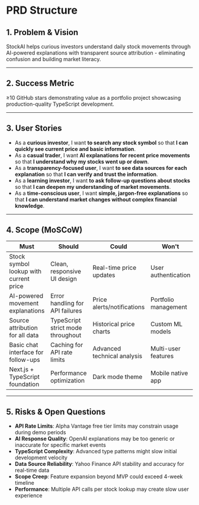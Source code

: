 # PRD Structure

## 1. Problem & Vision  
StockAI helps curious investors understand daily stock movements through AI-powered explanations with transparent source attribution - eliminating confusion and building market literacy.

---

## 2. Success Metric  
≥10 GitHub stars demonstrating value as a portfolio project showcasing production-quality TypeScript development.

---

## 3. User Stories  
- As a **curious investor**, I want **to search any stock symbol** so that **I can quickly see current price and basic information**.
- As a **casual trader**, I want **AI explanations for recent price movements** so that **I understand why my stocks went up or down**.
- As a **transparency-focused user**, I want **to see data sources for each explanation** so that **I can verify and trust the information**.
- As a **learning investor**, I want **to ask follow-up questions about stocks** so that **I can deepen my understanding of market movements**.
- As a **time-conscious user**, I want **simple, jargon-free explanations** so that **I can understand market changes without complex financial knowledge**.

---

## 4. Scope (MoSCoW)  
| Must | Should | Could | Won't |
|------|--------|-------|-------|
| Stock symbol lookup with current price | Clean, responsive UI design | Real-time price updates | User authentication |
| AI-powered movement explanations | Error handling for API failures | Price alerts/notifications | Portfolio management |
| Source attribution for all data | TypeScript strict mode throughout | Historical price charts | Custom ML models |
| Basic chat interface for follow-ups | Caching for API rate limits | Advanced technical analysis | Multi-user features |
| Next.js + TypeScript foundation | Performance optimization | Dark mode theme | Mobile native app |

---

## 5. Risks & Open Questions  
- **API Rate Limits**: Alpha Vantage free tier limits may constrain usage during demo periods
- **AI Response Quality**: OpenAI explanations may be too generic or inaccurate for specific market events  
- **TypeScript Complexity**: Advanced type patterns might slow initial development velocity
- **Data Source Reliability**: Yahoo Finance API stability and accuracy for real-time data
- **Scope Creep**: Feature expansion beyond MVP could exceed 4-week timeline
- **Performance**: Multiple API calls per stock lookup may create slow user experience